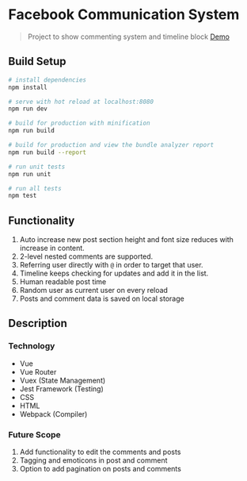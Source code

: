 # Facebook Communication System

> Project to show commenting system and timeline block [Demo](https://fbcommentsystem.netlify.com/)
## Build Setup

``` bash
# install dependencies
npm install

# serve with hot reload at localhost:8080
npm run dev

# build for production with minification
npm run build

# build for production and view the bundle analyzer report
npm run build --report

# run unit tests
npm run unit

# run all tests
npm test
```

## Functionality
1. Auto increase new post section height and font size reduces with increase in content.
2. 2-level nested comments are supported.
3. Referring user directly with `@` in order to target that user.
4. Timeline keeps checking for updates and add it in the list.
5. Human readable post time
6. Random user as current user on every reload
7. Posts and comment data is saved on local storage

## Description

### Technology
- Vue
- Vue Router
- Vuex (State Management)
- Jest Framework (Testing)
- CSS
- HTML
- Webpack (Compiler)

### Future Scope
1. Add functionality to edit the comments and posts
2. Tagging and emoticons in post and comment
3. Option to add pagination on posts and comments
